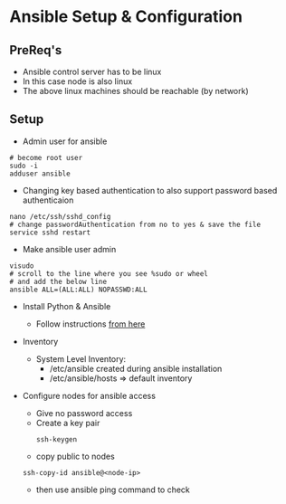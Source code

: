 # Ansible Setup & Configuration

## PreReq's
* Ansible control server has to be linux
* In this case node is also linux
* The above linux machines should be reachable (by network)


## Setup

* Admin user for ansible
```
# become root user
sudo -i
adduser ansible
```
* Changing key based authentication to also support password based authenticaion
```
nano /etc/ssh/sshd_config
# change passwordAuthentication from no to yes & save the file
service sshd restart
```
* Make ansible user admin
```
visudo
# scroll to the line where you see %sudo or wheel
# and add the below line
ansible ALL=(ALL:ALL) NOPASSWD:ALL

```
* Install Python & Ansible
    * Follow instructions [from here](https://docs.ansible.com/ansible/latest/installation_guide/intro_installation.html#latest-releases-via-apt-ubuntu)

* Inventory
    * System Level Inventory:
        * /etc/ansible created during ansible installation
        * /etc/ansible/hosts => default inventory

* Configure nodes for ansible access
    * Give no password access
    * Create a key pair
      ```
      ssh-keygen
      ```
    * copy public to nodes
    ```
    ssh-copy-id ansible@<node-ip>
    ```
    * then use ansible ping command to check
    